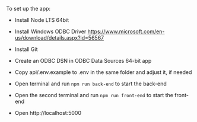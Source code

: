 To set up the app:
- Install Node LTS 64bit
- Install Windows ODBC Driver https://www.microsoft.com/en-us/download/details.aspx?id=56567
- Install Git

- Create an ODBC DSN in ODBC Data Sources 64-bit app
- Copy api/.env.example to .env in the same folder and adjust it, if needed
- Open terminal and run `npm run back-end` to start the back-end
- Open the second terminal and run `npm run front-end` to start the front-end
- Open http://localhost:5000

